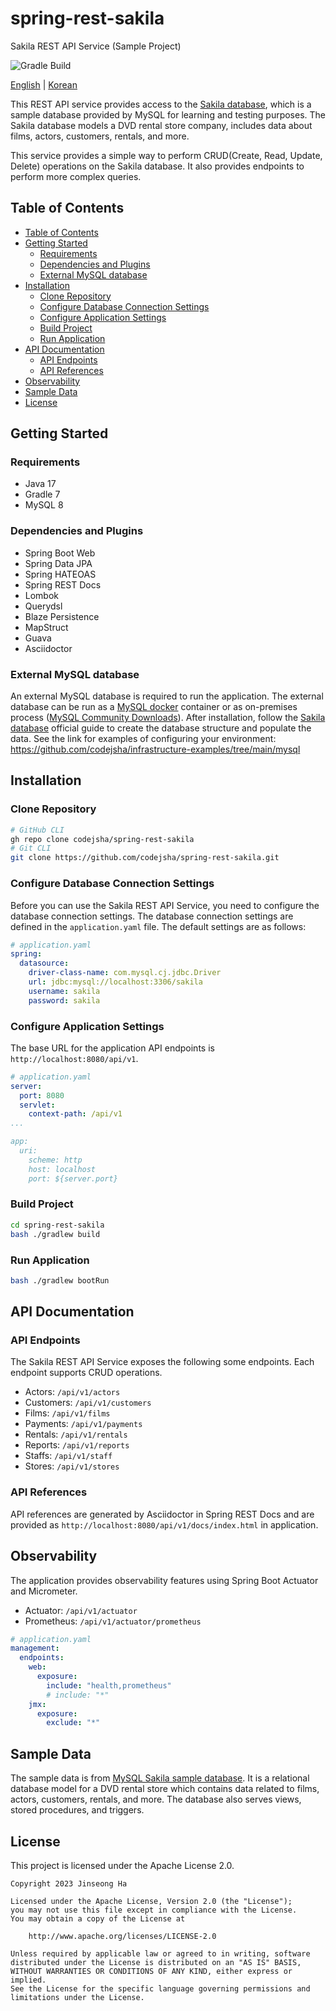 # spring-rest-sakila

Sakila REST API Service (Sample Project)

![Gradle Build](https://github.com/codejsha/spring-rest-sakila/actions/workflows/gradle.yml/badge.svg)

[English](README.md) | [Korean](README_ko-KR.md)

This REST API service provides access to the [Sakila database](https://dev.mysql.com/doc/sakila/en/), which is a sample database provided by MySQL for learning and testing purposes. The Sakila database models a DVD rental store company, includes data about films, actors, customers, rentals, and more.

This service provides a simple way to perform CRUD(Create, Read, Update, Delete) operations on the Sakila database. It also provides endpoints to perform more complex queries.

## Table of Contents

- [Table of Contents](#table-of-contents)
- [Getting Started](#getting-started)
  - [Requirements](#requirements)
  - [Dependencies and Plugins](#dependencies-and-plugins)
  - [External MySQL database](#external-mysql-database)
- [Installation](#installation)
  - [Clone Repository](#clone-repository)
  - [Configure Database Connection Settings](#configure-database-connection-settings)
  - [Configure Application Settings](#configure-application-settings)
  - [Build Project](#build-project)
  - [Run Application](#run-application)
- [API Documentation](#api-documentation)
  - [API Endpoints](#api-endpoints)
  - [API References](#api-references)
- [Observability](#observability)
- [Sample Data](#sample-data)
- [License](#license)

## Getting Started

### Requirements

- Java 17
- Gradle 7
- MySQL 8

### Dependencies and Plugins

- Spring Boot Web
- Spring Data JPA
- Spring HATEOAS
- Spring REST Docs
- Lombok
- Querydsl
- Blaze Persistence
- MapStruct
- Guava
- Asciidoctor

### External MySQL database

An external MySQL database is required to run the application. The external database can be run as a [MySQL docker](https://hub.docker.com/_/mysql) container or as on-premises process ([MySQL Community Downloads](https://dev.mysql.com/downloads/)). After installation, follow the [Sakila database](https://dev.mysql.com/doc/sakila/en/) official guide to create the database structure and populate the data. See the link for examples of configuring your environment: https://github.com/codejsha/infrastructure-examples/tree/main/mysql

## Installation

### Clone Repository

```bash
# GitHub CLI
gh repo clone codejsha/spring-rest-sakila
# Git CLI
git clone https://github.com/codejsha/spring-rest-sakila.git
```

### Configure Database Connection Settings

Before you can use the Sakila REST API Service, you need to configure the database connection settings. The database connection settings are defined in the `application.yaml` file. The default settings are as follows:

```yaml
# application.yaml
spring:
  datasource:
    driver-class-name: com.mysql.cj.jdbc.Driver
    url: jdbc:mysql://localhost:3306/sakila
    username: sakila
    password: sakila
```

### Configure Application Settings

The base URL for the application API endpoints is `http://localhost:8080/api/v1`.

```yaml
# application.yaml
server:
  port: 8080
  servlet:
    context-path: /api/v1
...

app:
  uri:
    scheme: http
    host: localhost
    port: ${server.port}
```

### Build Project

```bash
cd spring-rest-sakila
bash ./gradlew build
```

### Run Application

```bash
bash ./gradlew bootRun
```

## API Documentation

### API Endpoints

The Sakila REST API Service exposes the following some endpoints. Each endpoint supports CRUD operations.

- Actors: `/api/v1/actors`
- Customers: `/api/v1/customers`
- Films: `/api/v1/films`
- Payments: `/api/v1/payments`
- Rentals: `/api/v1/rentals`
- Reports: `/api/v1/reports`
- Staffs: `/api/v1/staff`
- Stores: `/api/v1/stores`

### API References

API references are generated by Asciidoctor in Spring REST Docs and are provided as `http://localhost:8080/api/v1/docs/index.html` in application.

## Observability

The application provides observability features using Spring Boot Actuator and Micrometer.

- Actuator: `/api/v1/actuator`
- Prometheus: `/api/v1/actuator/prometheus`

```yaml
# application.yaml
management:
  endpoints:
    web:
      exposure:
        include: "health,prometheus"
        # include: "*"
    jmx:
      exposure:
        exclude: "*"
```

## Sample Data

The sample data is from [MySQL Sakila sample database](https://dev.mysql.com/doc/sakila/en/). It is a relational database model for a DVD rental store which contains data related to films, actors, customers, rentals, and more. The database also serves views, stored procedures, and triggers.

## License

This project is licensed under the Apache License 2.0.

```text
Copyright 2023 Jinseong Ha

Licensed under the Apache License, Version 2.0 (the "License");
you may not use this file except in compliance with the License.
You may obtain a copy of the License at

    http://www.apache.org/licenses/LICENSE-2.0

Unless required by applicable law or agreed to in writing, software
distributed under the License is distributed on an "AS IS" BASIS,
WITHOUT WARRANTIES OR CONDITIONS OF ANY KIND, either express or implied.
See the License for the specific language governing permissions and
limitations under the License.
```
